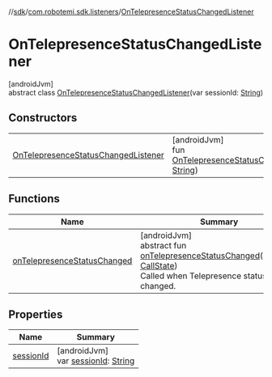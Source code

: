 //[sdk](../../../index.md)/[com.robotemi.sdk.listeners](../index.md)/[OnTelepresenceStatusChangedListener](index.md)

# OnTelepresenceStatusChangedListener

[androidJvm]\
abstract class [OnTelepresenceStatusChangedListener](index.md)(var sessionId: [String](https://kotlinlang.org/api/latest/jvm/stdlib/kotlin/-string/index.html))

## Constructors

| | |
|---|---|
| [OnTelepresenceStatusChangedListener](-on-telepresence-status-changed-listener.md) | [androidJvm]<br>fun [OnTelepresenceStatusChangedListener](-on-telepresence-status-changed-listener.md)(sessionId: [String](https://kotlinlang.org/api/latest/jvm/stdlib/kotlin/-string/index.html)) |

## Functions

| Name | Summary |
|---|---|
| [onTelepresenceStatusChanged](on-telepresence-status-changed.md) | [androidJvm]<br>abstract fun [onTelepresenceStatusChanged](on-telepresence-status-changed.md)(callState: [CallState](../../com.robotemi.sdk.telepresence/-call-state/index.md))<br>Called when Telepresence status was changed. |

## Properties

| Name | Summary |
|---|---|
| [sessionId](session-id.md) | [androidJvm]<br>var [sessionId](session-id.md): [String](https://kotlinlang.org/api/latest/jvm/stdlib/kotlin/-string/index.html) |

